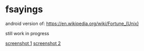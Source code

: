 # fsayings

android version of: https://en.wikipedia.org/wiki/Fortune_(Unix)

still work in progress

[screenshot 1](https://raw.githubusercontent.com/AbrahamSalloum/fsayings/main/screenshot/1.jpg)
[screenshot 2](https://raw.githubusercontent.com/AbrahamSalloum/fsayings/main/screenshot/2.jpg)

